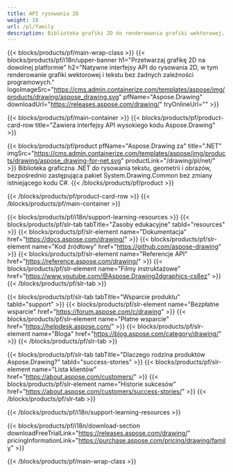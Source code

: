 ```yaml
---
title: API rysowania 2D
weight: 10
url: /pl/family
description: Biblioteka grafiki 2D do renderowania grafiki wektorowej, wyświetlania tekstu i zapisywania wyników rysunków w powszechnie używanych formatach plików graficznych
---
```


{{< blocks/products/pf/main-wrap-class >}}
{{< blocks/products/pf/i18n/upper-banner h1="Przetwarzaj grafikę 2D na dowolnej platformie" h2="Natywne interfejsy API do rysowania 2D, w tym renderowanie grafiki wektorowej i tekstu bez żadnych zależności programowych." logoImageSrc="https://cms.admin.containerize.com/templates/aspose/img/products/drawing/aspose_drawing.svg" pfName="Aspose.Drawing" downloadUrl="https://releases.aspose.com/drawing/" tryOnlineUrl="" >}}

{{< blocks/products/pf/main-container >}}
{{< blocks/products/pf/product-card-row title="Zawiera interfejsy API wysokiego kodu Aspose.Drawing" >}}

{{< blocks/products/pf/product pfName="Aspose.Drawing za" title=".NET" imgSrc="https://cms.admin.containerize.com/templates/aspose/img/products/drawing/aspose_drawing-for-net.svg" productLink="/drawing/pl/net/" >}}
Biblioteka graficzna .NET do rysowania tekstu, geometrii i obrazów, bezpośrednio zastępująca pakiet System.Drawing.Common bez zmiany istniejącego kodu C#.
{{< /blocks/products/pf/product >}}

{{< /blocks/products/pf/product-card-row >}}
{{< /blocks/products/pf/main-container >}}

{{< blocks/products/pf/i18n/support-learning-resources >}}
{{< blocks/products/pf/slr-tab tabTitle="Zasoby edukacyjne" tabId="resources" >}}
{{< blocks/products/pf/slr-element name="Dokumentacja" href="https://docs.aspose.com/drawing/" >}}
{{< blocks/products/pf/slr-element name="Kod źródłowy" href="https://github.com/aspose-drawing" >}}
{{< blocks/products/pf/slr-element name="Referencje API" href="https://reference.aspose.com/drawing/" >}}
{{< blocks/products/pf/slr-element name="Filmy instruktażowe" href="https://www.youtube.com/@Aspose.Drawing2dgraphics-cs8ez" >}}
{{< /blocks/products/pf/slr-tab >}}

{{< blocks/products/pf/slr-tab tabTitle="Wsparcie produktu" tabId="support" >}}
{{< blocks/products/pf/slr-element name="Bezpłatne wsparcie" href="https://forum.aspose.com/c/drawing" >}}
{{< blocks/products/pf/slr-element name="Płatne wsparcie" href="https://helpdesk.aspose.com/" >}}
{{< blocks/products/pf/slr-element name="Bloga" href="https://blog.aspose.com/category/drawing/" >}}
{{< /blocks/products/pf/slr-tab >}}

{{< blocks/products/pf/slr-tab tabTitle="Dlaczego rodzina produktów Aspose.Drawing?" tabId="success-stories" >}}
{{< blocks/products/pf/slr-element name="Lista klientów" href="https://about.aspose.com/customers/" >}}
{{< blocks/products/pf/slr-element name="Historie sukcesów" href="https://about.aspose.com/customers/success-stories/" >}}
{{< /blocks/products/pf/slr-tab >}}

{{< /blocks/products/pf/i18n/support-learning-resources >}}

{{< blocks/products/pf/i18n/download-section downloadFreeTrialLink="https://releases.aspose.com/drawing/" pricingInformationLink="https://purchase.aspose.com/pricing/drawing/family" >}}

{{< /blocks/products/pf/main-wrap-class >}}

